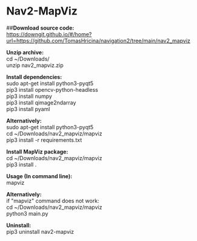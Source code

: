 # Nav2-MapViz  
  
##**Download source code:**  
https://downgit.github.io/#/home?url=https://github.com/TomasHricina/navigation2/tree/main/nav2_mapviz  
  
**Unzip archive:**  
cd ~/Downloads/  
unzip nav2_mapviz.zip  
  
  
**Install dependencies:**  
sudo apt-get install python3-pyqt5   
pip3 install opencv-python-headless  
pip3 install numpy  
pip3 install qimage2ndarray  
pip3 install pyaml  
  
**Alternatively:**  
sudo apt-get install python3-pyqt5  
cd ~/Downloads/nav2_mapviz/mapviz  
pip3 install -r requirements.txt  
  
**Install MapViz package:**  
cd ~/Downloads/nav2_mapviz/mapviz  
pip3 install .  
  
**Usage (In command line):**  
mapviz  
  
**Alternatively:**  
if "mapviz" command does not work:  
cd ~/Downloads/nav2_mapviz/mapviz  
python3 main.py 
    
    
  
**Uninstall:**  
pip3 uninstall nav2-mapviz
